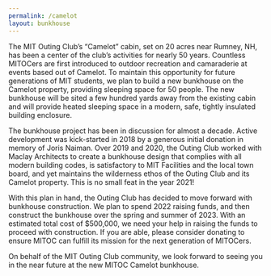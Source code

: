 ```yaml
---
permalink: /camelot
layout: bunkhouse
---
```


The MIT Outing Club’s “Camelot” cabin, set on 20 acres near Rumney, NH, has been a center of the club’s activities for nearly 50 years. Countless MITOCers are first introduced to outdoor recreation and camaraderie at events based out of Camelot. To maintain this opportunity for future generations of MIT students, we plan to build a new bunkhouse on the Camelot property, providing sleeping space for 50 people. The new bunkhouse will be sited a few hundred yards away from the existing cabin and will provide heated sleeping space in a modern, safe, tightly insulated building enclosure.

The bunkhouse project has been in discussion for almost a decade. Active development was kick-started in 2018 by a generous initial donation in memory of Joris Naiman. Over 2019 and 2020, the Outing Club worked with Maclay Architects to create a bunkhouse design that complies with all modern building codes, is satisfactory to MIT Facilities and the local town board, and yet maintains the wilderness ethos of the Outing Club and its Camelot property. This is no small feat in the year 2021!

With this plan in hand, the Outing Club has decided to move forward with bunkhouse construction. We plan to spend 2022 raising funds, and then construct the bunkhouse over the spring and summer of 2023. With an estimated total cost of $500,000, we need your help in raising the funds to proceed with construction. If you are able, please consider donating to ensure MITOC can fulfill its mission for the next generation of MITOCers.

On behalf of the MIT Outing Club community, we look forward to seeing you in the near future at the new MITOC Camelot bunkhouse.

